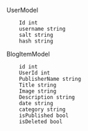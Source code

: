 <!-- Goal is to create a full stack web app for our Blog Site -->
<!-- Back end will be done in dotnet 8, web api, ef core, SQL server -->
<!-- Front end will be done in React with JavaScript 
Deploy with Azure Static web apps -->


<!-- Create an API for Blog, This must handle all CRUD functions -->

<!-- 
CRUD
Create
Read
Update
Delete
 -->

 <!-- In this app the user should be able to login so we need login page -->

 <!-- Create account Page -->
 <!-- Blog view post page of published items -->
 <!-- Dashboard page(this is the profile page will edit delete, publish and unpublish your blog post) -->

 <!-- SQL Server from azure for our data base -->

 <!-- Folder Structure -->

 <!-- Controllers//Folder
        UserController: This will handle all our user interactions
        all our endpoints will be in this controller for users
  -->

  <!-- LogIn//endpoint
        
        Add User //endpoint
        update user// endpoint
        delete user//Endpoint
   -->




   <!-- BlogController

        Add Blog Items// endpoint C
        GetAllBlogItems //endpoint R
        GetAllBlogItemsByCategory//endpoint
        GetAllBlogItemsByTags//endpoint
        GetAllBlogItemsByDate//endpoint
        UpdateBlogItems//Endpoints U
        DeleteBlogItems// Endpoint D
    -->
<!-------------------------------------Models---------------------------- -->

<!-- Models Folder -->

UserModel
    
        Id int
        username string
        salt string
        hash string


 BlogItemModel

        id int
        UserId int
        PublisherName string
        Title string
        Image string
        Description string
        date string
        category string
        isPublished bool
        isDeleted bool


 <!-- Items that will be saved to our database are above -->

 <!-- LoginModel
    Username string
    Password string
        CreateAccountModel
        Id int
        Username string
        password string
        
        Password model
        Salt string
        Hash string
  -->

  <!-- service//Folder
  
  userService//file
    GetUserByUsername
    Login
    AddUser
    DeleteUser
BlogItemsService
    AddBlogItems
    GetAllBlogItemsByCategory//function(method)
    GetAllBlogItemsByTag
    GetAllBlogItemsByDate
    UpdateBlogItems
    DeleteBlogItems
    GetUserById
   -->

<!-- PasswordServices//File

    Hash password

    Very Hash password
    
 -->
